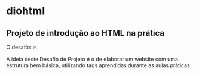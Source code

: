 # diohtml

## Projeto de introdução ao HTML na prática

O desafio: 🔥

A ideia deste Desafio de Projeto é o de elaborar um website com uma estrutura bem básica, utilizando tags aprendidas durante as aulas práticas .


